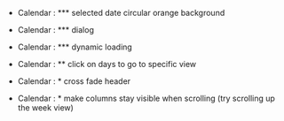 - Calendar : *** selected date circular orange background
- Calendar : *** dialog
- Calendar : *** dynamic loading

- Calendar : ** click on days to go to specific view

- Calendar : * cross fade header
- Calendar : * make columns stay visible when scrolling (try scrolling up the week view)
